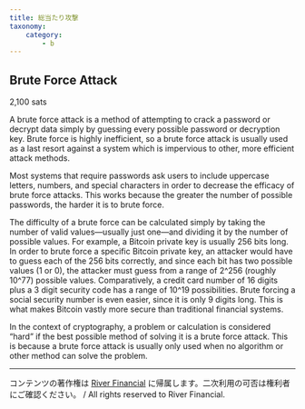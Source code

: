 ```yaml
---
title: 総当たり攻撃
taxonomy:
    category:
        - b
---
```


## Brute Force Attack
2,100 sats

A brute force attack is a method of attempting to crack a password or decrypt data simply by guessing every possible password or decryption key. Brute force is highly inefficient, so a brute force attack is usually used as a last resort against a system which is impervious to other, more efficient attack methods.

Most systems that require passwords ask users to include uppercase letters, numbers, and special characters in order to decrease the efficacy of brute force attacks. This works because the greater the number of possible passwords, the harder it is to brute force.

The difficulty of a brute force can be calculated simply by taking the number of valid values—usually just one—and dividing it by the number of possible values. For example, a Bitcoin private key is usually 256 bits long. In order to brute force a specific Bitcoin private key, an attacker would have to guess each of the 256 bits correctly, and since each bit has two possible values (1 or 0), the attacker must guess from a range of 2^256 (roughly 10^77) possible values. Comparatively, a credit card number of 16 digits plus a 3 digit security code has a range of 10^19 possibilities. Brute forcing a social security number is even easier, since it is only 9 digits long. This is what makes Bitcoin vastly more secure than traditional financial systems.

In the context of cryptography, a problem or calculation is considered “hard” if the best possible method of solving it is a brute force attack. This is because a brute force attack is usually only used when no algorithm or other method can solve the problem.

---
コンテンツの著作権は [River Financial](https://river.com/) に帰属します。二次利用の可否は権利者にご確認ください。 / All rights reserved to River Financial.
